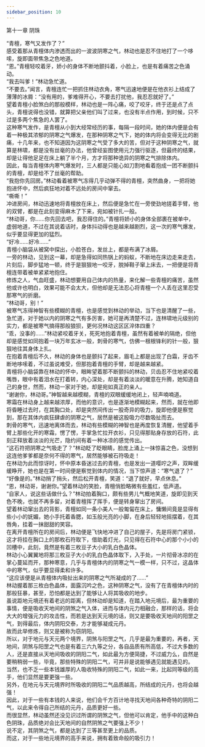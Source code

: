 ```yaml
---
sidebar_position: 10
---
```

 第十一章 阴珠


“青檀，寒气又发作了？”  
感受着那从青檀体内渗透而出的一波波阴寒之气，林动也是忍不住地打了一个哆嗦，旋即面带焦急之色地道。  
“恩。”青檀轻咬着牙，娇小的身体不断地颤抖着，小脸上，也是有着痛苦之色涌动。  
“我去叫爹！”林动急忙道。  
“不要去。”闻言，青檀连忙一把抓住林动衣角，寒气迅速地便是在他衣衫上结成了薄薄的冰屑：“没有用的，爹难得开心，不要去打扰他，我忍忍就好了。”  
望着青檀小脸煞白的那般模样，林动也是一阵心痛，咬了咬牙，终于还是点了点头，青檀说得也没错，就算把父亲他们叫了过来，也没有半点作用，到时候，只不过是多两个焦急的人罢了。  
这种寒气发作，是青檀从小到大经常经历的事，每隔一段时间，她的体内便是会有着一种极其浓郁的阴寒之气爆发，在那种阴寒之气下，她的体内将会变得无比的剧痛，十几年来，也不知道因为这阴寒之气受了多大的苦，但对于这种阴寒之气，就算是林啸，都是没有丝毫的办法，他曾经妄图使用元力强行驱逐，但最终的结果，却是让得他足足在床上躺了半个月，方才将那种诡异的阴寒之气排除体内。  
因此，每当青檀体内寒气爆发时，三人都是只能心如刀割地看着抱成一团不断颤抖的青檀，却是给不了丝毫的帮助。  
“我抱你先回房。”林动看着被寒气冻得几乎动弹不得的青檀，突然曲身，一把将她抱进怀中，然后疯狂地对着不远处的房间中窜去。  
“嘶嘶！”  
冲进房间，林动迅速地将青檀放在床上，然后便是急忙在一旁使劲地搓着手臂，他的双臂，都是在此刻变得麻木了下来，宛如被针扎一般。  
“林动哥，你……你先回去吧，我忍得住的。”青檀将娇小的身体全部裹在被单中，虚弱地道，不过在其说着话时，身体抖动得也是越来越剧烈，这一次的寒气爆发，似乎要显得更加的猛烈。  
“好冷……好冷……”  
青檀小脑袋从被窝中探出，小脸苍白，发丝上，都是布满了冰屑。  
一旁的林动，见到这一幕，却是急得如同热锅上的蚂蚁，不断地在床边走来走去，片刻后，脚步猛地一顿，终于是狠狠地一咬牙，脱掉鞋子窜上床去，一把便是将青檀连带着被单紧紧地抱住。  
修炼之人，气血旺盛，林动想要用自己体内的热量，来化解一些青檀的痛苦，虽然他或许也明白，效果可能不会太大，但他却是无法忍心将青檀一个人丢在这里忍受那寒气的折磨。  
“林动哥，别！”  
被寒气冻得神智有些模糊的青檀，也是感觉到林动的举动，当下也是清醒了一些，急忙道，对于她以内的阴寒之气有多厉害，她可是再清楚不过，连林啸地元级别的实力，都是被寒气搞得那般狼狈，更何况林动这区区淬体四重？  
“乖，没事的……”林动紧咬着牙关，死死地抱着青檀，虽然有着被单的隔绝，但他却是感觉如同抱着一块万年玄冰一般，刺骨的寒气，仿佛一根根锋利的针一般，狠狠地往其身体上扎。  
在抱着青檀后不久，林动的身体也是颤抖了起来，眉毛上都是出现了白霜，牙齿不断地哆嗦着，不过虽说难受，但那抱着青檀的手臂，却是越来越紧。  
青檀将小脑袋靠在林动的怀中，眼眸望着那不断颤抖的林动，贝齿忍不住地紧咬着嘴唇，眼中有着泪水在打着转，内心深处，却是有着淡淡的暖意在升腾，她知道自己的身世，然而，林动一家对于她，却是宛如真正的亲人。  
“谢谢你，林动哥。”神智越来越模糊，青檀的双眼缓缓地闭上，轻声喃喃道。  
寒霜在林动身上越来越浓厚，而他的意识，也是逐渐地模糊起来，然而，就在他即将昏睡过去时，在其胸口处，却是突然间传出一股奇异的吸力，旋即他便是察觉到，那在其体内疯狂肆虐的阴寒之气，居然是被这股吸力尽数吸扯而去。  
刺骨的寒气，迅速地离体而去，林动有些模糊的神智也是再度恢复清醒，他望着手臂上那些化开的寒霜，愣了愣，手掌急忙拉开衣衫，只见得那贴身存放的石符，此刻正释放着淡淡的光芒，隐约间有着一种冰凉的感觉传出。  
“这石符把阴寒之气吸走了？”林动眨了眨眼睛，脸庞上涌上一抹惊喜之色，没想到这连他爹爹都是奈何不得的寒气，居然能够被石符吸走！  
在林动为此而惊讶时，怀中原本昏迷过去的青檀，也是发出一道嘤咛之声，双眸缓缓睁开，她也是在第一时间便是察觉到体内的情况，当下惊声道：“寒气退了？”  
“好像是的。”林动捎了捎头，然后松开青檀，笑道：“退了就好，早点休息。”  
“恩，林动哥，谢谢你。”望着林动的笑脸，青檀俏脸略微有些羞红，低声道。  
“自家人，说这些话做什么？”林动拍着胸口，颇有些男儿气概地笑道，旋即见到天色不晚，也就不再多留，对着青檀挥了挥手，便是转身窜出了房间。  
望着林动窜出去的背影，青檀如同一条小美人一般匍匐在床上，慵懒间竟是显得有些小小的妩媚，她小手托着香腮，如玉般光亮的小脚，在身后轻轻地摇摆着，在其唇角，挂着一抹甜甜的笑容。  
在离开青檀所在的房间后，林动便是飞快地冲进了自己的屋子，先是将房门紧锁，这才将挂在胸口上的那枚石符取下，借助着灯光，只见得在石符中心的那个小小的凹槽中，此刻，竟然是有着三枚豆子大小的乳白色晶体。  
林动小心翼翼地将那三枚豆子大小的乳白色晶体取下，入手处，一片彻骨冰凉的在掌心蔓延而开，那种寒意，几乎与青檀体内的阴寒之气一模一样，只不过，这晶体中的寒气，似乎要显得柔和许多。  
“这应该便是从青檀体内吸扯出来的阴寒之气所凝成的了……”  
林动握着那三枚白色晶体，面露沉吟之色，这种阴寒之气，没有了在青檀体内时的那般狂暴，甚至，恐怕都是达到了能够让人将其吸收的地步。  
虽说距地元境还有着老远的距离，但林动却是知道，在踏入地元境后，最为重要的事情，便是吸收天地间的阴煞之气入体，进而与体内元力相融合，那样的话，将会大大的增强元力的攻击性，而若是达到天元境的话，则又是要吸收天地间的阳罡之气，到得最后，体内阴阳交泰，方才能够凝成元丹。  
故而此举修炼，则又是被称为窃阴阳。  
所以，对于地元与天元两个境界，阴煞与阳罡之气，几乎是最为重要的，再者，天地间，阴煞与阳罡之气也是有着三六九等之分，各自品质有所高低，不过大多数的人，还是直接从天地间吸收的阴阳二气，如此最为方便简捷，不过威力么，自然是要稍稍弱一些，毕竟，那些特殊的阴阳二气，可并非是说能够遇见就能遇见的。  
当然，也不乏一些本钱雄厚的人吸收特殊的阴阳二气，如此一来，比起同等级的高手，他们显然是要更强一些。  
另外，在地元与天元境界时所吸收的阴阳二气品质越高，所结成的元丹，也将会越强！  
因此，对于一些有本钱的人来说，他们会千方百计地寻找天地间各种奇特的阴阳二气，以此来令得自己所结的元丹，品质更好一些。  
而很显然，林动虽然还没见识过所谓的阴煞之气，但他可以肯定，他手中的这种白色阴珠，品质绝对会比天地间的自然阴煞之气要强上不少！  
说不定，其阴煞之气，都是达到了三等甚至更上的品质。  
而这，对于一些地元境界的高手来说，拥有着致命般的吸引力！  
  
  
